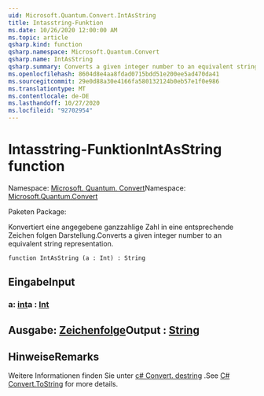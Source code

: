 ```yaml
---
uid: Microsoft.Quantum.Convert.IntAsString
title: Intasstring-Funktion
ms.date: 10/26/2020 12:00:00 AM
ms.topic: article
qsharp.kind: function
qsharp.namespace: Microsoft.Quantum.Convert
qsharp.name: IntAsString
qsharp.summary: Converts a given integer number to an equivalent string representation.
ms.openlocfilehash: 8604d8e4aa8fdad0715bdd51e200ee5ad470da41
ms.sourcegitcommit: 29e0d88a30e4166fa580132124b0eb57e1f0e986
ms.translationtype: MT
ms.contentlocale: de-DE
ms.lasthandoff: 10/27/2020
ms.locfileid: "92702954"
---
```

# <a name="intasstring-function"></a><span data-ttu-id="05a4c-102">Intasstring-Funktion</span><span class="sxs-lookup"><span data-stu-id="05a4c-102">IntAsString function</span></span>

<span data-ttu-id="05a4c-103">Namespace: [Microsoft. Quantum. Convert](xref:Microsoft.Quantum.Convert)</span><span class="sxs-lookup"><span data-stu-id="05a4c-103">Namespace: [Microsoft.Quantum.Convert](xref:Microsoft.Quantum.Convert)</span></span>

<span data-ttu-id="05a4c-104">Paketen [](https://nuget.org/packages/)</span><span class="sxs-lookup"><span data-stu-id="05a4c-104">Package: [](https://nuget.org/packages/)</span></span>


<span data-ttu-id="05a4c-105">Konvertiert eine angegebene ganzzahlige Zahl in eine entsprechende Zeichen folgen Darstellung.</span><span class="sxs-lookup"><span data-stu-id="05a4c-105">Converts a given integer number to an equivalent string representation.</span></span>

```qsharp
function IntAsString (a : Int) : String
```


## <a name="input"></a><span data-ttu-id="05a4c-106">Eingabe</span><span class="sxs-lookup"><span data-stu-id="05a4c-106">Input</span></span>

### <a name="a--int"></a><span data-ttu-id="05a4c-107">a: [int](xref:microsoft.quantum.lang-ref.int)</span><span class="sxs-lookup"><span data-stu-id="05a4c-107">a : [Int](xref:microsoft.quantum.lang-ref.int)</span></span>





## <a name="output--string"></a><span data-ttu-id="05a4c-108">Ausgabe: [Zeichenfolge](xref:microsoft.quantum.lang-ref.string)</span><span class="sxs-lookup"><span data-stu-id="05a4c-108">Output : [String](xref:microsoft.quantum.lang-ref.string)</span></span>



## <a name="remarks"></a><span data-ttu-id="05a4c-109">Hinweise</span><span class="sxs-lookup"><span data-stu-id="05a4c-109">Remarks</span></span>

<span data-ttu-id="05a4c-110">Weitere Informationen finden Sie unter [c# Convert. destring](https://docs.microsoft.com/dotnet/api/system.convert.tostring?view=netframework-4.7.1#System_Convert_ToString_System_Int64_) .</span><span class="sxs-lookup"><span data-stu-id="05a4c-110">See [C# Convert.ToString](https://docs.microsoft.com/dotnet/api/system.convert.tostring?view=netframework-4.7.1#System_Convert_ToString_System_Int64_) for more details.</span></span>